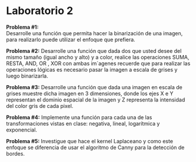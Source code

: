 # **Laboratorio 2**

**Problema #1:**  
Desarrolle una función que permita hacer la binarización de una imagen, para realizarlo puede utilizar el enfoque que prefiera.  

**Problema #2:**
Desarrolle una función que dada dos que usted desee del mismo tamaño (igual ancho y alto) y a color, realice las operaciones SUMA, RESTA, AND, OR , XOR con ambas im´agenes recuerde que para realizar las operaciones lógicas es necesario pasar la imagen a escala de grises y luego binarizarla.  

**Problema #3:**
Desarrolle una función que dada una imagen en escala de grises muestre dicha imagen en 3 dimensiones, donde los ejes X e Y representan el dominio espacial de la imagen y Z representa la  intensidad del color gris de cada pixel.  

**Problema #4:**
Implemente una función para cada una de las transformaciones vistas en clase: negativa, lineal, logarítmica y exponencial.  

**Problema #5:**
Investigue que hace el kernel Laplaceano y como este enfoque se diferencia de usar el algoritmo de Canny para la detección de bordes.

